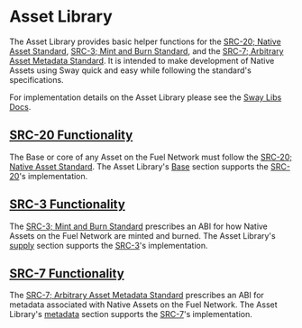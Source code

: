 # Asset Library

The Asset Library provides basic helper functions for the [SRC-20; Native Asset Standard](https://docs.fuel.network/docs/sway-standards/src-20-native-asset/), [SRC-3; Mint and Burn Standard](https://docs.fuel.network/docs/sway-standards/src-3-minting-and-burning/), and the [SRC-7; Arbitrary Asset Metadata Standard](https://docs.fuel.network/docs/sway-standards/src-7-asset-metadata/). It is intended to make development of Native Assets using Sway quick and easy while following the standard's specifications.

For implementation details on the Asset Library please see the [Sway Libs Docs](https://fuellabs.github.io/sway-libs/master/sway_libs/asset/index.html).

## [SRC-20 Functionality](./base.md)

The Base or core of any Asset on the Fuel Network must follow the [SRC-20; Native Asset Standard](https://docs.fuel.network/docs/sway-standards/src-20-native-asset/). The Asset Library's [Base](./base.md) section supports the [SRC-20](https://docs.fuel.network/docs/sway-standards/src-20-native-asset/)'s implementation.

## [SRC-3 Functionality](supply.md)

The [SRC-3; Mint and Burn Standard](https://docs.fuel.network/docs/sway-standards/src-3-minting-and-burning/) prescribes an ABI for how Native Assets on the Fuel Network are minted and burned. The Asset Library's [supply](./supply.md) section supports the [SRC-3](https://docs.fuel.network/docs/sway-standards/src-3-minting-and-burning/)'s implementation.

## [SRC-7 Functionality](./metadata.md)

The [SRC-7; Arbitrary Asset Metadata Standard](https://docs.fuel.network/docs/sway-standards/src-7-asset-metadata/) prescribes an ABI for metadata associated with Native Assets on the Fuel Network. The Asset Library's [metadata](./metadata.md) section supports the [SRC-7](https://docs.fuel.network/docs/sway-standards/src-7-asset-metadata/)'s implementation.
